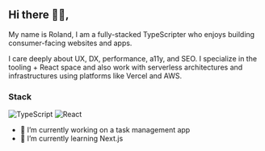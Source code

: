 ## Hi there 👋😄,



My name is Roland, I am a fully-stacked TypeScripter who enjoys building consumer-facing websites and apps.

I care deeply about UX, DX, performance, a11y, and SEO. I specialize in the tooling + React space and also work with serverless architectures and infrastructures using platforms like Vercel and AWS.
### Stack
  
<img alt="TypeScript" src="https://img.shields.io/badge/typescript-%23007ACC.svg?style=for-the-badge&logo=typescript&logoColor=white" /> <img alt="React" src="https://img.shields.io/badge/react-%2320232a.svg?style=for-the-badge&logo=react&logoColor=%2361DAFB" />
- 🔭 I’m currently working on a task management app
- 🌱 I’m currently learning Next.js

<!--
**faruzzy/faruzzy** is a ✨ _special_ ✨ repository because its `README.md` (this file) appears on your GitHub profile.

Here are some ideas to get you started:

- 🔭 I’m currently working on ...
- 🌱 I’m currently learning ...
- 👯 I’m looking to collaborate on ...
- 🤔 I’m looking for help with ...
- 💬 Ask me about ...
- 📫 How to reach me: ...
- 😄 Pronouns: ...
- ⚡ Fun fact: ...
-->

